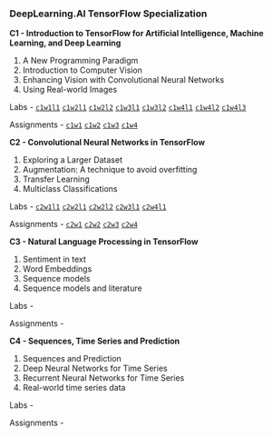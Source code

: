 ### DeepLearning.AI TensorFlow Specialization

**C1 - Introduction to TensorFlow for Artificial Intelligence, Machine Learning, and Deep Learning**
1. A New Programming Paradigm
2. Introduction to Computer Vision
3. Enhancing Vision with Convolutional Neural Networks
4. Using Real-world Images

Labs - 
[`c1w1l1`](https://nbviewer.org/github/danielphan-dp/tf-specialization/blob/main/google-collab-notebooks/C1/C1_W1_Lab_1_hello_world_nn.ipynb)
[`c1w2l1`](https://nbviewer.org/github/danielphan-dp/tf-specialization/blob/main/google-collab-notebooks/C1/C1_W2_Lab_1_beyond_hello_world.ipynb) 
[`c1w2l2`](https://nbviewer.org/github/danielphan-dp/tf-specialization/blob/main/google-collab-notebooks/C1/C1_W2_Lab_2_callbacks.ipynb)
[`c1w3l1`](https://nbviewer.org/github/danielphan-dp/tf-specialization/blob/main/google-collab-notebooks/C1/C1_W3_Lab_1_improving_accuracy_using_convolutions.ipynb)
[`c1w3l2`](https://nbviewer.org/github/danielphan-dp/tf-specialization/blob/main/google-collab-notebooks/C1/C1_W3_Lab_2_exploring_convolutions.ipynb)
[`c1w4l1`](https://nbviewer.org/github/danielphan-dp/tf-specialization/blob/main/google-collab-notebooks/C1/C1_W4_Lab_1_image_generator_no_validation.ipynb)
[`c1w4l2`](https://nbviewer.org/github/danielphan-dp/tf-specialization/blob/main/google-collab-notebooks/C1/C1_W4_Lab_2_image_generator_with_validation.ipynb)
[`c1w4l3`](https://nbviewer.org/github/danielphan-dp/tf-specialization/blob/main/google-collab-notebooks/C1/C1_W4_Lab_3_compacted_images.ipynb)

Assignments -
[`c1w1`](https://nbviewer.org/github/danielphan-dp/tf-specialization/blob/main/graded-notebooks/C1/C1W1_Assignment.ipynb)
[`c1w2`](https://nbviewer.org/github/danielphan-dp/tf-specialization/blob/main/graded-notebooks/C1/C1W2_Assignment.ipynb)
[`c1w3`](https://nbviewer.org/github/danielphan-dp/tf-specialization/blob/main/graded-notebooks/C1/C1W3_Assignment.ipynb)
[`c1w4`](https://nbviewer.org/github/danielphan-dp/tf-specialization/blob/main/graded-notebooks/C1/C1W4_Assignment.ipynb)

**C2 - Convolutional Neural Networks in TensorFlow**
1. Exploring a Larger Dataset
2. Augmentation: A technique to avoid overfitting
3. Transfer Learning
4. Multiclass Classifications

Labs - 
[`c2w1l1`](https://nbviewer.org/github/danielphan-dp/tf-specialization/blob/main/google-collab-notebooks/C2/C2_W1_Lab_1_cats_vs_dogs.ipynb)
[`c2w2l1`](https://nbviewer.org/github/danielphan-dp/tf-specialization/blob/main/google-collab-notebooks/C2/C2_W2_Lab_1_cats_v_dogs_augmentation.ipynb)
[`c2w2l2`](https://nbviewer.org/github/danielphan-dp/tf-specialization/blob/main/google-collab-notebooks/C2/C2_W2_Lab_2_horses_v_humans_augmentation.ipynb)
[`c2w3l1`](https://nbviewer.org/github/danielphan-dp/tf-specialization/blob/main/google-collab-notebooks/C2/C2_W3_Lab_1_transfer_learning.ipynb)
[`c2w4l1`](https://nbviewer.org/github/danielphan-dp/tf-specialization/blob/main/google-collab-notebooks/C2/C2_W4_Lab_1_multi_class_classifier.ipynb)

Assignments - 
[`c2w1`](https://nbviewer.org/github/danielphan-dp/tf-specialization/blob/main/graded-notebooks/C2/C2W1_Assignment.ipynb)
[`c2w2`](https://nbviewer.org/github/danielphan-dp/tf-specialization/blob/main/graded-notebooks/C2/C2W2_Assignment.ipynb)
[`c2w3`](https://nbviewer.org/github/danielphan-dp/tf-specialization/blob/main/graded-notebooks/C2/C2W3_Assignment.ipynb)
[`c2w4`](https://nbviewer.org/github/danielphan-dp/tf-specialization/blob/main/graded-notebooks/C2/C2W4_Assignment.ipynb)

**C3 - Natural Language Processing in TensorFlow**
1. Sentiment in text
3. Word Embeddings
4. Sequence models
5. Sequence models and literature

Labs -


Assignments - 


**C4 - Sequences, Time Series and Prediction**
1. Sequences and Prediction
2. Deep Neural Networks for Time Series
3. Recurrent Neural Networks for Time Series
4. Real-world time series data

Labs - 


Assignments - 

